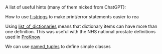 A list of useful hints (many of them nicked from ChatGPT):

How to use [f-strings](f-strings.md) to make print/error statements easier to rea

Using [list_of_dictionaries](list_of_dictionaries.md) means that dictionary items can have more than one definition. This was useful with the NHS national prostate definitions used in [ProKnow](https://nhs.proknow.com)

We can use [named_tuples](named_tuples.md) to define simple classes